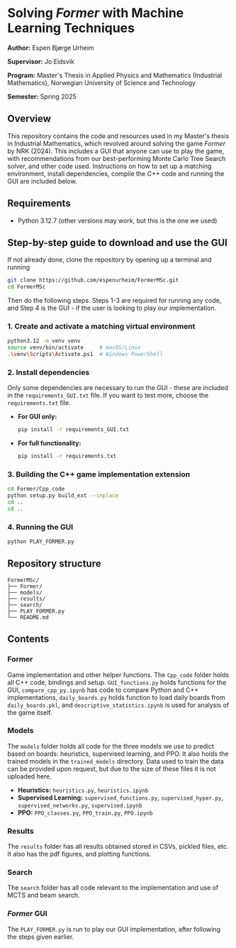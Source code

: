 # Solving *Former* with Machine Learning Techniques

**Author:** Espen Bjørge Urheim

**Supervisor:** Jo Eidsvik

**Program:** Master's Thesis in Applied Physics and Mathematics (Industrial Mathematics), Norwegian University of Science and Technology

**Semester:** Spring 2025

## Overview

This repository contains the code and resources used in my Master's thesis in Industrial Mathematics, which revolved around solving the game *Former* by NRK (2024). This includes a GUI that anyone can use to play the game, with recommendations from our best-performing Monte Carlo Tree Search solver, and other code used. Instructions on how to set up a matching environment, install dependencies, compile the C++ code and running the GUI are included below.

## Requirements

* Python 3.12.7 (other versions may work, but this is the one we used)

## Step-by-step guide to download and use the GUI
If not already done, clone the repository by opening up a terminal and running 
```bash
git clone https://github.com/espenurheim/FormerMSc.git
cd FormerMSc
```

Then do the following steps. Steps 1-3 are required for running any code, and Step 4 is the GUI - if the user is looking to play our implementation.

### 1. Create and activate a matching virtual environment

```bash
python3.12 -m venv venv
source venv/bin/activate     # macOS/Linux
.\venv\Scripts\Activate.ps1  # Windows PowerShell
```

### 2. Install dependencies
Only some dependencies are necessary to run the GUI - these are included in the `requirements_GUI.txt` file. If you want to test more, choose the `requirements.txt` file.

* **For GUI only:**

  ```bash
  pip install -r requirements_GUI.txt
  ```
* **For full functionality:**

  ```bash
  pip install -r requirements.txt
  ```

### 3. Building the C++ game implementation extension

```bash
cd Former/Cpp_code
python setup.py build_ext --inplace
cd ..
cd ..
```

### 4. Running the GUI

```bash
python PLAY_FORMER.py
```

## Repository structure

```
FormerMSc/
├── Former/
├── models/
├── results/
├── search/
├── PLAY_FORMER.py
└── README.md
```


## Contents

### Former
Game implementation and other helper functions. The `Cpp_code` folder holds all C++ code, bindings and setup. `GUI_functions.py` holds functions for the GUI, `compare_cpp_py.ipynb` has code to compare Python and C++ implementations, `daily_boards.py` holds function to load daily boards from `daily_boards.pkl`, and `descriptive_statistics.ipynb` is used for analysis of the game itself.

### Models
The `models` folder holds all code for the three models we use to predict based on boards: heuristics, supervised learning, and PPO. It also holds the trained models in the `trained_models` directory. Data used to train the data can be provided upon request, but due to the size of these files it is not uploaded here.

* **Heuristics:** `heuristics.py`, `heuristics.ipynb`
* **Supervised Learning:** `supervised_functions.py`, `supervised_hyper.py`, `supervised_networks.py`, `supervised.ipynb`
* **PPO:** `PPO_classes.py`, `PPO_train.py`, `PPO.ipynb`

### Results
The `results` folder has all results obtained stored in CSVs, pickled files, etc. It also has the pdf figures, and plotting functions.

### Search
The `search` folder has all code relevant to the implementation and use of MCTS and beam search.


### *Former* GUI
The `PLAY_FORMER.py` is run to play our GUI implementation, after following the steps given earlier.
